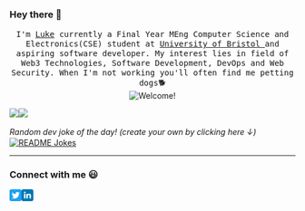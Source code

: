 ### Hey there 👋

<div align="center">
  <samp>
    I'm <a href="https://twitter.com/luke_zh_">Luke</a> currently a Final Year MEng Computer Science and Electronics(CSE) student at <a href="https://twitter.com/BristolUni">University of Bristol </a> and aspiring software developer. My interest lies in field of Web3 Technologies, Software Development, DevOps and Web Security. When I'm not working you'll often find me petting dogs🐕
  </samp>
</div>

<div align="center" width="50">

<img src="https://i.imgur.com/dTYwdG1.gif" alt="Welcome!" width="300"/>

</div>

<!-------------------------------------------------------------------------------------------------------------------->

<a href="#"><img height="152px" src="https://github-readme-stats.vercel.app/api?username=luke-who&hide_title=false&hide_border=false&show_icons=true&include_all_commits=true&count_private=true&line_height=21&theme=github_dark" /><!-- wi*quL3fcV --><img height="152px" src="https://github-readme-stats.vercel.app/api/top-langs/?username=luke-who&hide=html&hide_title=false&hide_border=false&layout=compact&langs_count=6&theme=github_dark" /></a>


<div>
<i>Random dev joke of the day! (create your own by clicking here ↓)</i><br>
<a href="https://readme-jokes.vercel.app"><img align="center" src="https://readme-jokes.vercel.app/api?bgColor=%23073b4c&textColor=%2306d6a0&aColor=%2306d6a0&borderColor=%2306d6a0" alt="README Jokes"></a>
</dev>

--------------------------------------------------------------------------------------------------------------------
### Connect with me :smiley:
<a href="https://twitter.com/luke_zh_">
  <img align="left" alt="Luke Zhang Twitter" width="21px" src="https://raw.githubusercontent.com/edent/SuperTinyIcons/099dc12b59179d07d534069bc8551718f786d91a/images/svg/twitter.svg" />
</a>
</a>
<a href="https://www.linkedin.com/in/luke-z-33787a150/">
  <img align="left" alt="Luke Zhang LinkedIn" width="21px" src="https://raw.githubusercontent.com/edent/SuperTinyIcons/099dc12b59179d07d534069bc8551718f786d91a/images/svg/linkedin.svg" />
</a>
<!--
<a href="#">
  <img align="left" alt="Luke Zhang DEV" width="21px" src="https://raw.githubusercontent.com/edent/SuperTinyIcons/099dc12b59179d07d534069bc8551718f786d91a/images/svg/dev_to.svg" />
</a>
<a href="#">
  <img align="left" alt="Luke Zhang Reddit" width="21px" src="https://raw.githubusercontent.com/edent/SuperTinyIcons/099dc12b59179d07d534069bc8551718f786d91a/images/svg/reddit.svg" />
<a href="#">
  <img align="left" alt="Luke Zhang Medium" width="21px" src="https://raw.githubusercontent.com/edent/SuperTinyIcons/099dc12b59179d07d534069bc8551718f786d91a/images/svg/medium.svg" />
</a>
<a href="#">
  <img align="left" alt="Luke Zhang Quora" width="21px" src="https://raw.githubusercontent.com/FortAwesome/Font-Awesome/1147d199a35293b391152ee85e2d30988439157f/svgs/brands/quora.svg" />
-->
</a><br/><br/>
<p align="center">
<!--<img alt="spotify" width="235px" src="https://spotify-github-profile.vercel.app/api/view?uid=315az42hka7jwtwpck3polrmtvwa&cover_image=false" /> -->
</p>


<!--
<i>Follow me on the web:</i><br>

<a href="#" target="_blank"><img src="https://img.shields.io/badge/LinkedIn-%230077B5.svg?&style=flat-square&logo=linkedin&logoColor=white" alt="LinkedIn"></a>
<a href="#" target="_blank"><img src="https://img.shields.io/badge/Instagram-%23E4405F.svg?&style=flat-square&logo=instagram&logoColor=white" alt="Instagram"></a>
<a href="#" target="_blank"><img src="https://img.shields.io/badge/Twitter-%231DA1F2.svg?&style=flat-square&logo=twitter&logoColor=white" alt="Twitter"></a>
<a href="#" target="_blank"><img src="https://img.shields.io/badge/Spotify-%231ED760.svg?&style=flat-square&logo=spotify&logoColor=white" alt="Spotify"></a>
<a href="#" target="_blank"><img src="https://img.shields.io/badge/DEV-%230A0A0A.svg?&style=flat-square&logo=DEV.to&logoColor=white" alt="DEV.to"></a>

-->



<!--
**luke-who/luke-who** is a ✨ _special_ ✨ repository because its `README.md` (this file) appears on your GitHub profile.

Here are some ideas to get you started:

- 🔭 I’m currently working on ...
- 🌱 I’m currently learning ...
- 👯 I’m looking to collaborate on ...
- 🤔 I’m looking for help with ...
- 💬 Ask me about ...
- 📫 How to reach me: ...
- 😄 Pronouns: ...
- ⚡ Fun fact: ...
-->

